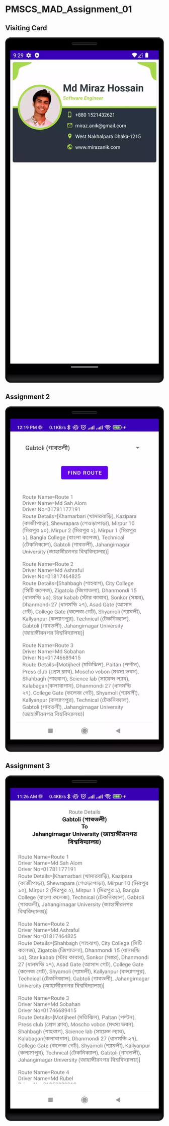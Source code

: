 # PMSCS_MAD_Assignment_01

## Visiting Card
<img src="https://github.com/mirazanik/PMSCS_MAD_Assignment_01/blob/master/Screenshot_20221025_214252.webp" data-canonical-src="https://github.com/mirazanik/PMSCS_MAD_Assignment_01/blob/master/Screenshot_20221025_214252.webp" width="512" height="1095"/>

## Assignment 2
<img src="https://github.com/mirazanik/PMSCS_MAD_Assignment_01/blob/master/Screenshot_20221103_122013.webp" data-canonical-src="https://github.com/mirazanik/PMSCS_MAD_Assignment_01/blob/master/Screenshot_20221103_122013.webp" width="512" height="1095"/>

## Assignment 3
<img src="https://github.com/mirazanik/PMSCS_MAD_Assignment_01/blob/master/Screenshot_20221107_112714.webp" data-canonical-src="https://github.com/mirazanik/PMSCS_MAD_Assignment_01/blob/master/Screenshot_20221107_112714.webp" width="512" height="1095"/>

